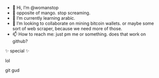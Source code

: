 - 👋 Hi, I’m @womanstop
- 👀 opposite of mango. stop screaming.
- 🌱 I’m currently learning arabic.
- 💞️ I’m looking to collaborate on mining bitcoin wallets. or maybe some sort of web scraper, because we need more of those.
- 📫 How to reach me: just pm me or something. does that work on github?

✨ special ✨

lol

git gud

